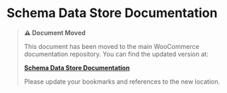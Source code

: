 # Schema Data Store Documentation

> **⚠️ Document Moved**
> 
> This document has been moved to the main WooCommerce documentation repository. You can find the updated version at:
> 
> **[Schema Data Store Documentation](https://github.com/woocommerce/woocommerce/tree/trunk/docs/block-development/reference/data-store/schema.md)**
> 
> Please update your bookmarks and references to the new location.

